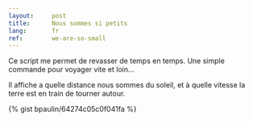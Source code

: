 ```yaml
---
layout:     post
title:      Nous sommes si petits
lang:       fr
ref:        we-are-so-small
---
```


Ce script me permet de revasser de temps en temps. Une simple commande pour voyager vite et loin...

Il affiche a quelle distance nous sommes du soleil, et à quelle vitesse la terre est en train de tourner autour.

{% gist bpaulin/64274c05c0f041fa %}